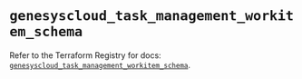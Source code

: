 # `genesyscloud_task_management_workitem_schema`

Refer to the Terraform Registry for docs: [`genesyscloud_task_management_workitem_schema`](https://registry.terraform.io/providers/mypurecloud/genesyscloud/1.70.0/docs/resources/task_management_workitem_schema).
